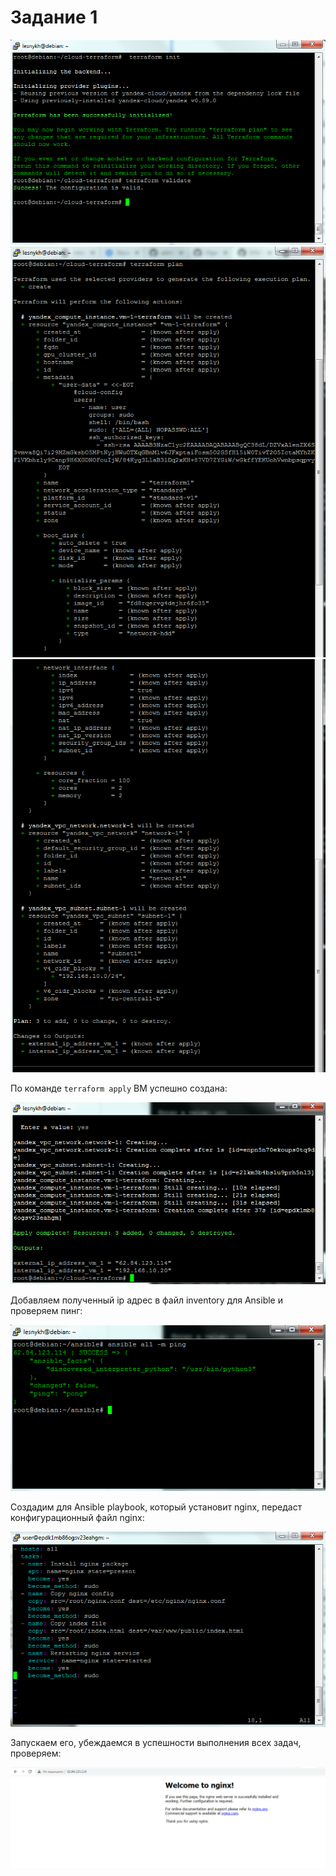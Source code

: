 # Задание 1
![](https://github.com/OlgaLesnykh/screenshots/blob/main/SVIRT_051.png)    
![](https://github.com/OlgaLesnykh/screenshots/blob/main/SVIRT_070.png)    
![](https://github.com/OlgaLesnykh/screenshots/blob/main/SVIRT_071.png)    
    
По команде ```terraform apply``` ВМ успешно создана:    
    
![](https://github.com/OlgaLesnykh/screenshots/blob/main/SVIRT_072.png)    
        
Добавляем полученный ip адрес в файл inventory  для Ansible и проверяем пинг:    
    
![](https://github.com/OlgaLesnykh/screenshots/blob/main/SVIRT_073.png)    
    
Создадим для Ansible playbook, который установит nginx, передаст конфигурационный файл nginx:    
    
![](https://github.com/OlgaLesnykh/screenshots/blob/main/SVIRT_075.png)    
    
Запускаем его, убеждаемся в успешности выполнения всех задач, проверяем:    
    
![](https://github.com/OlgaLesnykh/screenshots/blob/main/SVIRT_076.png)
